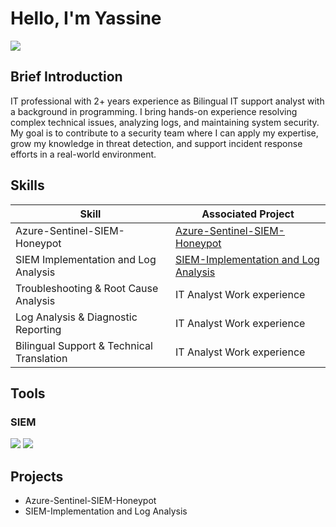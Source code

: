 # Hello, I'm Yassine
<a href="https://www.linkedin.com/in/yassinelebbar/"><img src="https://img.shields.io/badge/-LinkedIn-0072b1?&style=for-the-badge&logo=linkedin&logoColor=white" /></a>

## Brief Introduction
IT professional with 2+ years experience as Bilingual IT support analyst with a background in programming. I bring hands-on experience resolving complex technical issues, analyzing logs, and maintaining system security. My goal is to contribute to a security team where I can apply my expertise, grow my knowledge in threat detection, and support incident response efforts in a real-world environment.

## Skills

| Skill                                         | Associated Project         |
|-----------------------------------------------|----------------------------|
| Azure-Sentinel-SIEM-Honeypot                  | <a href="https://github.com/yass2400012/Azure-Sentinel-SIEM-Honeypot">Azure-Sentinel-SIEM-Honeypot</a>|
| SIEM Implementation and Log Analysis          | <a href="https://github.com/yass2400012/SIEM-Implementation-and-Log-Analysis">SIEM-Implementation and Log Analysis</a>|
| Troubleshooting & Root Cause Analysis         | IT Analyst Work experience|
| Log Analysis & Diagnostic Reporting           | IT Analyst Work experience|
| Bilingual Support & Technical Translation     | IT Analyst Work experience|

## Tools



### SIEM
<div>
    <img src="https://img.shields.io/badge/-Microsoft_Sentinel-0078D4?&style=for-the-badge&logo=Microsoft&logoColor=white" />
    <img src="https://img.shields.io/badge/-Splunk-000000?&style=for-the-badge&logo=Splunk&logoColor=white" />
</div>


## Projects
- Azure-Sentinel-SIEM-Honeypot
- SIEM-Implementation and Log Analysis
